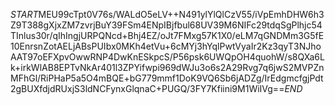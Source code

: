 $START$MEU99cTpt0V76s/WALdO5eLV++N491ylYlQlCzV55/iVpEmhDHW6h3Z9T388gXjxZM7zvrjBuY39FSm4ENpIBjfbul68UV39M6NIFc29tdqSgPlhjc54TInlus30r/qIhIngjURPQNcd+Bhj4EZ/oJt7FMxg57K1X0/eLM7qGNDMm3G5fE10EnrsnZotAELjABsPUIbx0MKh4etVu+6cMYj3hYqlPwtVyaIr2Kz3qyT3NJhoAAT97oEFXpvOwwRNP4DwKnESkpcS/P56psk6UWQpOH4quohW/s8QXa6Lk+irkWlAB8EPTvNkAr401l3ZPYifwpi969dWJu3o6s2A29Rvg7q6jwS2MVPZnMFhGl/RiPHaP5a5O4mBQE+bG779mmf1DoK9VQ6Sb6jADZg/IrEdgmcfgjPdt2gBUXfdjdRUxjS3ldNCFynxGlqnaC+PUGQ/3FY7Kfiini9M1WiIVg==$END$